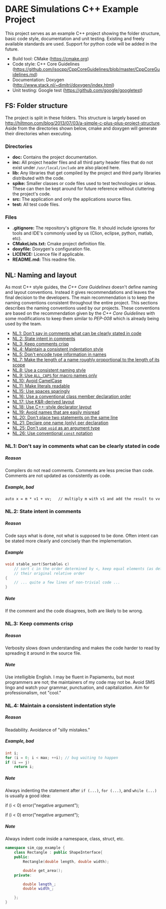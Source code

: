 DARE Simulations C++ Example Project
====================================

This project serves as an example C++ project showing the folder
structure, basic code style, documentation and unit testing. Existing
and freely available standards are used. Support for python code will be
added in the future.

 - Build tool: CMake (https://cmake.org)
 - Code style: C++ Core Guidelines (https://github.com/isocpp/CppCoreGuidelines/blob/master/CppCoreGuidelines.md)
 - Documentation: Doxygen (http://www.stack.nl/~dimitri/doxygen/index.html)
 - Unit testing: Google test (https://github.com/google/googletest)


FS: Folder structure
--------------------

The project is split in these folders. This structure is largely based
on http://hiltmon.com/blog/2013/07/03/a-simple-c-plus-plus-project-structure.
Aside from the directories shown below, cmake and doxygen will generate
their directories when executing.

### Directories
 - **doc:**   Contains the project documentation.
 - **inc:**   All project header files and all third party header files
              that do not exist under `/usr/local/include` are also placed
              here.
 - **lib:**   Any libraries that get compiled by the project and third
              party libraries distributed with the code.
 - **spike:** Smaller classes or code files used to test technologies
              or ideas. These can then be kept around for future
              reference without cluttering the project's code.
 - **src:**   The application and only the applications source files.
 - **test:**  All test code files.


### Files
 - **.gitignore:** The repository's gitignore file. It should include
                   ignores for tools and IDE's commonly used by us
                   (Clion, eclipse, python, matlab, etc).
 - **CMakeLists.txt:** Cmake project definition file.
 - **doxyfile:** Doxygen's configuration file.
 - **LICENCE:** Licence file if applicable.
 - **README.md:** This readme file.


NL: Naming and layout
---------------------

As most C++ style guides, the *C++ Core Guidelines* doesn't define
naming and layout conventions. Instead it gives recommendations and
leaves the final decision to the developers. The main recommendation is
to keep the naming conventions consistent throughout the entire project.
This sections describes the naming conventions used by our projects.
These conventions are based on the recommendation given by the *C++
Core Guidelines* with some modifications to keep them similar to
*PEP-008* which is already being used by the team.


* [NL.1: Don't say in comments what can be clearly stated in code](#Rl-comments)
* [NL.2: State intent in comments](#Rl-comments-intent)
* [NL.3: Keep comments crisp](#Rl-comments-crisp)
* [NL.4: Maintain a consistent indentation style](#Rl-indent)
* [NL.5: Don't encode type information in names](#Rl-name-type)
* [NL.7: Make the length of a name roughly proportional to the length of its scope](#Rl-name-length)
* [NL.8: Use a consistent naming style](#Rl-name)
* [NL.9: Use `ALL_CAPS` for macro names only](#Rl-all-caps)
* [NL.10: Avoid CamelCase](#Rl-camel)
* [NL.11: Make literals readable](#Rl-literals)
* [NL.15: Use spaces sparingly](#Rl-space)
* [NL.16: Use a conventional class member declaration order](#Rl-order)
* [NL.17: Use K&R-derived layout](#Rl-knr)
* [NL.18: Use C++-style declarator layout](#Rl-ptr)
* [NL.19: Avoid names that are easily misread](#Rl-misread)
* [NL.20: Don't place two statements on the same line](#Rl-stmt)
* [NL.21: Declare one name (only) per declaration](#Rl-dcl)
* [NL.25: Don't use `void` as an argument type](#Rl-void)
* [NL.26: Use conventional `const` notation](#Rl-const)

### <a name="Rl-comments"></a>NL.1: Don't say in comments what can be clearly stated in code

##### Reason

Compilers do not read comments.
Comments are less precise than code.
Comments are not updated as consistently as code.

##### Example, bad

    auto x = m * v1 + vv;   // multiply m with v1 and add the result to vv



### <a name="Rl-comments-intent"></a>NL.2: State intent in comments

##### Reason

Code says what is done, not what is supposed to be done. Often intent can be stated more clearly and concisely than the implementation.

##### Example

```c++
void stable_sort(Sortable& c)
    // sort c in the order determined by <, keep equal elements (as defined by ==) in
    // their original relative order
{
    // ... quite a few lines of non-trivial code ...
}
```

##### Note

If the comment and the code disagrees, both are likely to be wrong.



### <a name="Rl-comments-crisp"></a>NL.3: Keep comments crisp

##### Reason

Verbosity slows down understanding and makes the code harder to read by spreading it around in the source file.

##### Note

Use intelligible English.
I may be fluent in Papiamentu, but most programmers are not; the maintainers of my code may not be.
Avoid SMS lingo and watch your grammar, punctuation, and capitalization.
Aim for professionalism, not "cool."


### <a name="Rl-indent"></a>NL.4: Maintain a consistent indentation style

##### Reason

Readability. Avoidance of "silly mistakes."

##### Example, bad
```c++
int i;
for (i = 0; i < max; ++i); // bug waiting to happen
if (i == j)
    return i;
```

##### Note

Always indenting the statement after `if (...)`, `for (...)`, and `while (...)` is usually a good idea:

if (i < 0) error("negative argument");

if (i < 0)
    error("negative argument");

##### Note

Always indent code inside a namespace, class, struct, etc.
```c++
namespace sim_cpp_example {
    class Rectangle : public ShapeInterface{
    public:
        Rectangle(double length, double width);

        double get_area();
    private:

        double length_;
        double width_;

    };
}
```